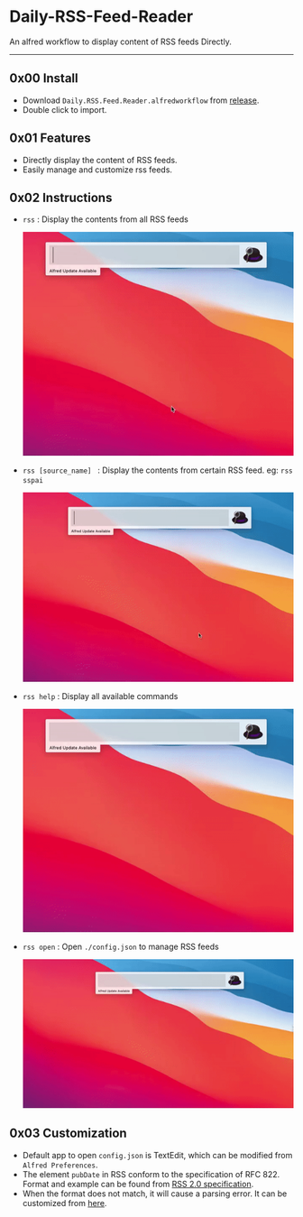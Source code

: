 # Daily-RSS-Feed-Reader
An alfred workflow to display content of RSS feeds Directly.

---

## 0x00 Install
- Download `Daily.RSS.Feed.Reader.alfredworkflow` from [release](https://github.com/PYF0311/Daily-RSS-Feed-Reader/releases/tag/v1.0.0).
- Double click to import.

## 0x01 Features
- Directly display the content of RSS feeds.
- Easily manage and customize rss feeds.

## 0x02 Instructions
- ``rss`` : Display the contents from all RSS feeds

  ![](./img/rss.gif)

  

- ``rss [source_name] `` : Display the contents from certain RSS feed. eg: ``rss sspai`` 

  ![](./img/rss_sourceName.gif)

- ``rss help`` : Display all available commands

  ![](./img/rss_help.gif)

- ``rss open`` : Open ``./config.json`` to manage RSS feeds

  ![](./img/rss_open.gif)

## 0x03 Customization
- Default app to open ``config.json`` is TextEdit, which can be modified from ``Alfred Preferences``.
- The element ``pubDate`` in RSS conform to the specification of RFC 822. Format and example can be found from [RSS 2.0 specification](https://validator.w3.org/feed/docs/rss2.html). 
- When the format does not match, it will cause a parsing error. It can be customized from [here](https://github.com/PYF0311/Daily-RSS-Feed-Reader/blob/74ffb951aeeb31218d79a3543fdfbc92d7425742/src/main.py#L29).

